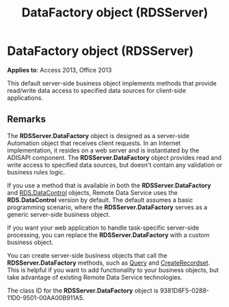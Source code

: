 ﻿---
title: DataFactory object (RDSServer)
TOCTitle: DataFactory object (RDSServer)
ms:assetid: 1de76cdd-34dc-8547-29aa-48ad6067bdea
ms:mtpsurl: https://msdn.microsoft.com/library/JJ248971(v=office.15)
ms:contentKeyID: 48543605
ms.date: 09/18/2015
mtps_version: v=office.15
---

# DataFactory object (RDSServer)


**Applies to**: Access 2013, Office 2013

This default server-side business object implements methods that provide read/write data access to specified data sources for client-side applications.

## Remarks

The **RDSServer.DataFactory** object is designed as a server-side Automation object that receives client requests. In an Internet implementation, it resides on a web server and is instantiated by the ADISAPI component. The **RDSServer.DataFactory** object provides read and write access to specified data sources, but doesn't contain any validation or business rules logic.

If you use a method that is available in both the **RDSServer.DataFactory** and [RDS.DataControl](datacontrol-object-rds.md) objects, Remote Data Service uses the **RDS.DataControl** version by default. The default assumes a basic programming scenario, where the **RDSServer.DataFactory** serves as a generic server-side business object.

If you want your web application to handle task-specific server-side processing, you can replace the **RDSServer.DataFactory** with a custom business object.

You can create server-side business objects that call the **RDSServer.DataFactory** methods, such as [Query](query-method-rds.md) and [CreateRecordset](createrecordset-method-rds.md). This is helpful if you want to add functionality to your business objects, but take advantage of existing Remote Data Service technologies.

The class ID for the **RDSServer.DataFactory** object is 9381D8F5-0288-11D0-9501-00AA00B911A5.

